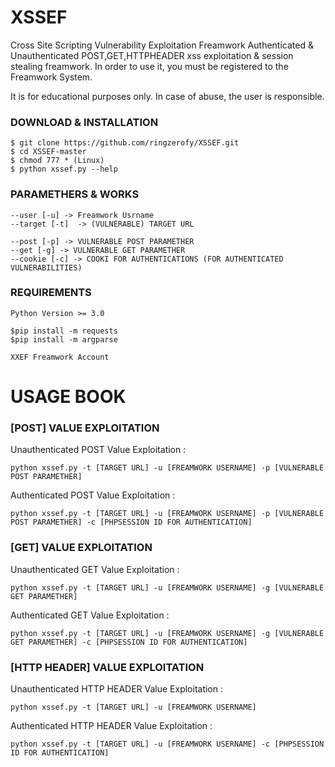 # XSSEF
 Cross Site Scripting Vulnerability Exploitation Freamwork
 Authenticated & Unauthenticated POST,GET,HTTPHEADER xss exploitation & session stealing freamwork.
 In order to use it, you must be registered to the Freamwork System.
 
 It is for educational purposes only. In case of abuse, the user is responsible.
 
 
 ### DOWNLOAD & INSTALLATION
 
  ```
  $ git clone https://github.com/ringzerofy/XSSEF.git
  $ cd XSSEF-master
  $ chmod 777 * (Linux)
  $ python xssef.py --help
  
  ```
 
 
### PARAMETHERS & WORKS
 
 ```
 --user [-u] -> Freamwork Usrname
 --target [-t]  -> (VULNERABLE) TARGET URL
 
 --post [-p] -> VULNERABLE POST PARAMETHER
 --get [-g] -> VULNERABLE GET PARAMETHER
 --cookie [-c] -> COOKI FOR AUTHENTICATIONS (FOR AUTHENTICATED VULNERABILITIES)
 
 ``` 
 
 
 
 ### REQUIREMENTS
 ```
 Python Version >= 3.0
 
 $pip install -m requests
 $pip install -m argparse
 
 XXEF Freamwork Account
 
 ```
 
 
 # USAGE BOOK 
 
 ### [POST] VALUE EXPLOITATION
   
  Unauthenticated POST Value Exploitation :
  
  `python xssef.py -t [TARGET URL] -u [FREAMWORK USERNAME] -p [VULNERABLE POST PARAMETHER]`
  
  Authenticated POST Value Exploitation :
  
  `python xssef.py -t [TARGET URL] -u [FREAMWORK USERNAME] -p [VULNERABLE POST PARAMETHER] -c [PHPSESSION ID FOR AUTHENTICATION]`
  
  
  
  ### [GET] VALUE EXPLOITATION
   
  Unauthenticated GET Value Exploitation :
  
  `python xssef.py -t [TARGET URL] -u [FREAMWORK USERNAME] -g [VULNERABLE GET PARAMETHER]`
  
  Authenticated GET Value Exploitation :
  
  `python xssef.py -t [TARGET URL] -u [FREAMWORK USERNAME] -g [VULNERABLE GET PARAMETHER] -c [PHPSESSION ID FOR AUTHENTICATION]`
  
  
  
  
  
  ### [HTTP HEADER] VALUE EXPLOITATION
   
  Unauthenticated HTTP HEADER Value Exploitation :
  
  `python xssef.py -t [TARGET URL] -u [FREAMWORK USERNAME]`
  
  Authenticated HTTP HEADER Value Exploitation :
 
  `python xssef.py -t [TARGET URL] -u [FREAMWORK USERNAME] -c [PHPSESSION ID FOR AUTHENTICATION]`
  
  

